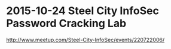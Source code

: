# 2015-10-24 Steel City InfoSec Password Cracking Lab  

http://www.meetup.com/Steel-City-InfoSec/events/220722006/  

